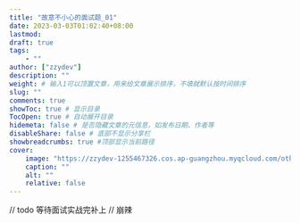 ```yaml
---
title: "故意不小心的面试题_01"
date: 2023-03-03T01:02:40+08:00
lastmod:
draft: true
tags:
    - ""
author: ["zzydev"]
description: ""
weight: # 输入1可以顶置文章，用来给文章展示排序，不填就默认按时间排序
slug: ""
comments: true
showToc: true # 显示目录
TocOpen: true # 自动展开目录
hidemeta: false # 是否隐藏文章的元信息，如发布日期、作者等
disableShare: false # 底部不显示分享栏
showbreadcrumbs: true #顶部显示当前路径
cover:
    image: "https://zzydev-1255467326.cos.ap-guangzhou.myqcloud.com/other/cover/night_shit.jpeg"
    caption: ""
    alt: ""
    relative: false
---
```


// todo 等待面试实战完补上
// 崩辣
